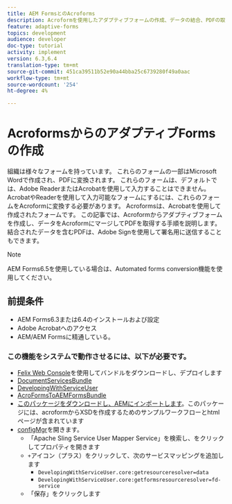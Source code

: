 ```yaml
---
title: AEM FormsとのAcroforms
description: Acroformを使用したアダプティブフォームの作成、データの結合、PDFの取得に関する手順を説明するチュートリアルです。 結合されたデータを含むPDFを、Adobe Signを使用して署名用に送信できます。
feature: adaptive-forms
topics: development
audience: developer
doc-type: tutorial
activity: implement
version: 6.3,6.4
translation-type: tm+mt
source-git-commit: 451ca39511b52e90a44bba25c6739280f49a0aac
workflow-type: tm+mt
source-wordcount: '254'
ht-degree: 4%

---
```



# AcroformsからのアダプティブFormsの作成

組織は様々なフォームを持っています。 これらのフォームの一部はMicrosoft Wordで作成され、PDFに変換されます。 これらのフォームは、デフォルトでは、Adobe ReaderまたはAcrobatを使用して入力することはできません。 AcrobatやReaderを使用して入力可能なフォームにするには、これらのフォームをAcroformに変換する必要があります。 Acroformsは、Acrobatを使用して作成されたフォームです。 この記事では、Acroformからアダプティブフォームを作成し、データをAcroformにマージしてPDFを取得する手順を説明します。 結合されたデータを含むPDFは、Adobe Signを使用して署名用に送信することもできます。

>[!NOTE]
>
>AEM Forms6.5を使用している場合は、Automated forms conversion機能を使用してください。

## 前提条件

* AEM Forms6.3または6.4のインストールおよび設定
* Adobe Acrobatへのアクセス
* AEM/AEM Formsに精通している。

### この機能をシステムで動作させるには、以下が必要です。

* [Felix Web Console](http://localhost:4502/system/console/bundles)を使用してバンドルをダウンロードし、デプロイします
* [DocumentServicesBundle](/help/forms/assets/common-osgi-bundles/AEMFormsDocumentServices.core-1.0-SNAPSHOT.jar)
* [DevelopingWithServiceUser](/help/forms/assets/common-osgi-bundles/DevelopingWithServiceUser.jar)
* [AcroFormsToAEMFormsBundle](https://forms.enablementadobe.com/content/DemoServerBundles/AcroFormToAEMForm.core-1.0-SNAPSHOT.jar)
* [このパッケージをダウンロードし、AEMにインポートします](assets/acro-form-aem-form.zip)。このパッケージには、acroformからXSDを作成するためのサンプルワークフローとhtmlページが含まれています
* [configMgr](http://localhost:4502/system/console/configMgr)を開きます。
   * 「Apache Sling Service User Mapper Service」を検索し、をクリックしてプロパティを開きます
   * `+`アイコン（プラス）をクリックして、次のサービスマッピングを追加します
      * `DevelopingWithServiceUser.core:getresourceresolver=data`
      * `DevelopingWithServiceUser.core:getformsresourceresolver=fd-service`
   * 「保存」をクリックします
